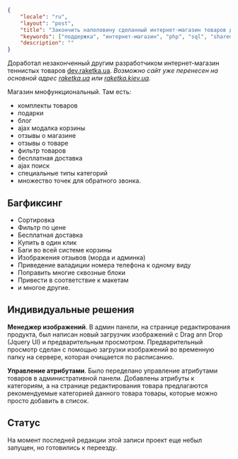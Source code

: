 ```json
{
	"locale": "ru",
	"layout": "post",
	"title": "Закончить наполовину сделанный интернет-магазин товаров для тенниса",
	"keywords": ["поддержка", "интернет-магазин", "php", "sql", "shared hosting", "opencart", "opencart 2.3", "дебаг", "багфиксинг", "draganddrop", "preview"],
	"description": ""
}
```

Доработал незаконченный другим разработчиком интернет-магазин теннистых товаров [dev.raketka.ua](https://dev.raketka.ua). *Возможно сайт уже перенесен на основной адрес [raketka.ua](https://raketka.ua) или [raketka.kiev.ua](https://raketka.kiev.ua).*

Магазин мнофункциональный. Там есть:

* комплекты товаров
* подарки
* блог
* ajax модалка корзины
* отзывы о магазине
* отзывы о товаре
* фильтр товаров
* бесплатная доставка
* ajax поиск
* специальные типы категорий
* множество точек для обратного звонка.

## Багфиксинг

* Сортировка
* Фильтр по цене
* Бесплатная доставка
* Купить в один клик
* Баги во всей системе корзины
* Изображения отзывов (морда и админка)
* Приведение валадиции номера телефона к одному виду
* Поправить многие сквозные блоки
* Привести в соответствие к макетам
* и многое другие.

## Индивидуальные решения

**Менеджер изображений**. В админ панели, на странице редактирования продукта, был написан новый загрузчик изображений с Drag ann Drop (Jquery UI) и предварительным просмотром. Предварительный просмотр сделан с помощью загрузки изображений во временную папку на сервере, которая очищается по расписанию.

**Управление атрибутами**. Было переделано управление атрибутами товаров в административной панели. Добавлены атрибуты к категориям, а на странице редактирования товара предлагаются рекомендуемые категорией данного товара товары, которые можно просто добавить в список.

## Статус

На момент последней редакции этой записи проект еще небыл запущен, но готовились к переезду.